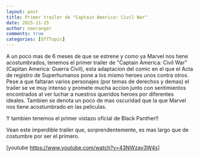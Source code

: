 ```yaml
---
layout: post
title: Primer trailer de "Captain America: Civil War"
date: 2015-11-25
author: neoranger
comments: true
categories: [OffTopic]
---
```

A un poco mas de 6 meses de que se estrene y como ya Marvel nos tiene acostumbrados, tenemos el primer trailer de "Captain America: Civil War" (Capitan America: Guerra Civil), esta adaptacion del comic en el que el Acta de registro de Superhumanos pone a los mismo heroes unos contra otros. Pese a que faltaran varios personajes (por temas de derechos y demas) el trailer se ve muy intenso y promete mucha accion junto con sentimientos encontrados al ver luchar a nuestros queridos heroes por diferentes ideales. Tambien se denota un poco de mas oscuridad que la que Marvel nos tiene acostumbrado en las peliculas.

Y tambien tenemos el primer vistazo oficial de Black Panther!!

Vean este imperdible trailer que, sorprendentemente, es mas largo que de costumbre por ser el primero.

[youtube https://www.youtube.com/watch?v=43NWzay3W4s]
